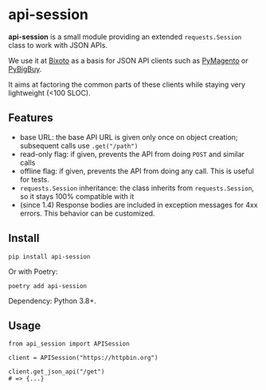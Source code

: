 # api-session

**api-session** is a small module providing an extended `requests.Session` class to work with JSON APIs.

We use it at [Bixoto](https://bixoto.com/) as a basis for JSON API clients such as [PyMagento][] or
[PyBigBuy][].

It aims at factoring the common parts of these clients while staying very lightweight (<100 SLOC).

[PyMagento]: https://github.com/Bixoto/PyMagento
[PyBigBuy]: https://github.com/Bixoto/PyBigBuy

## Features

* base URL: the base API URL is given only once on object creation; subsequent calls use `.get("/path")`
* read-only flag: if given, prevents the API from doing `POST` and similar calls
* offline flag: if given, prevents the API from doing any call. This is useful for tests.
* `requests.Session` inheritance: the class inherits from `requests.Session`, so it stays 100% compatible with it
* (since 1.4) Response bodies are included in exception messages for 4xx errors. This behavior can be customized.

## Install

    pip install api-session

Or with Poetry:

    poetry add api-session

Dependency: Python 3.8+.

## Usage

```python3
from api_session import APISession

client = APISession("https://httpbin.org")

client.get_json_api("/get")
# => {...}
```
